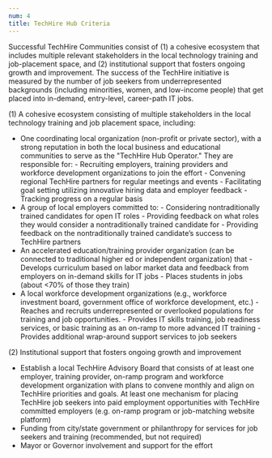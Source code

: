 ```yaml
---
num: 4
title: TechHire Hub Criteria
---
```


Successful TechHire Communities consist of (1) a cohesive ecosystem that includes multiple relevant stakeholders in the local technology training and job-placement space, and (2) institutional support that fosters ongoing growth and improvement. The success of the TechHire initiative is measured by the number of job seekers from underrepresented backgrounds (including minorities, women, and low-income people) that get placed into in-demand, entry-level, career-path IT jobs.

(1) A cohesive ecosystem consisting of multiple stakeholders in the local technology training and job placement space, including:
- One coordinating local organization (non-profit or private sector), with a strong reputation in both the local business and educational communities to serve as the "TechHire Hub Operator." They are responsible for:
      - Recruiting employers, training providers and workforce development organizations to join the effort
      - Convening regional TechHire partners for regular meetings and events
      - Facilitating goal setting utilizing innovative hiring data and employer feedback
      - Tracking progress on a regular basis
- A group of local employers committed to:
      - Considering nontraditionally trained candidates for open IT roles
      - Providing feedback on what roles they would consider a nontraditionally trained candidate for
      - Providing feedback on the nontraditionally trained candidate’s success to TechHire partners
- An accelerated education/training provider organization (can be connected to traditional higher ed or independent organization) that 
      - Develops curriculum based on labor market data and feedback from employers on in-demand skills for IT jobs
      - Places students in jobs (about <70% of those they train)
- A local workforce development organizations (e.g., workforce investment board, government office of workforce development, etc.)
      - Reaches and recruits underrepresented or overlooked populations for training and job opportunities.
      - Provides IT skills training, job readiness services, or basic training as an on-ramp to more advanced IT training
      - Provides additional wrap-around support services to job seekers

(2) Institutional support that fosters ongoing growth and improvement
- Establish a local TechHire Advisory Board that consists of at least one employer, training provider, on-ramp program and workforce development organization with plans to convene monthly and align on TechHire priorities and goals. At least one mechanism for placing TechHire job seekers into paid employment opportunities with TechHire committed employers (e.g. on-ramp program or job-matching website platform)
- Funding from city/state government or philanthropy for services for job seekers and training (recommended,
 but not required)
- Mayor or Governor involvement and support for the effort



<br />
